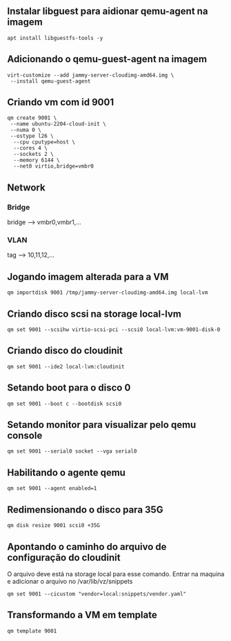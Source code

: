 ## Instalar libguest para aidionar qemu-agent na imagem
```
apt install libguestfs-tools -y
```

## Adicionando o qemu-guest-agent na imagem
```
virt-customize --add jammy-server-cloudimg-amd64.img \
 --install qemu-guest-agent
```

## Criando vm com id 9001
```
qm create 9001 \
 --name ubuntu-2204-cloud-init \
 --numa 0 \
 --ostype l26 \
  --cpu cputype=host \
  --cores 4 \
  --sockets 2 \
  --memory 6144 \
  --net0 virtio,bridge=vmbr0
```

## Network
### Bridge
bridge --> vmbr0,vmbr1,...
### VLAN
tag --> 10,11,12,...

## Jogando imagem alterada para a VM
```
qm importdisk 9001 /tmp/jammy-server-cloudimg-amd64.img local-lvm
```

## Criando disco scsi na storage local-lvm
```
qm set 9001 --scsihw virtio-scsi-pci --scsi0 local-lvm:vm-9001-disk-0
```

## Criando disco do cloudinit
```
qm set 9001 --ide2 local-lvm:cloudinit
```

## Setando boot para o disco 0
```
qm set 9001 --boot c --bootdisk scsi0
```

## Setando monitor para visualizar pelo qemu console
```
qm set 9001 --serial0 socket --vga serial0
```

## Habilitando o agente qemu
```
qm set 9001 --agent enabled=1
```

## Redimensionando o disco para 35G
```
qm disk resize 9001 scsi0 +35G
```

## Apontando o caminho do arquivo de configuração do cloudinit
O arquivo deve está na storage local para esse comando. Entrar na maquina e adicionar o arquivo no /var/lib/vz/snippets
```
qm set 9001 --cicustom "vendor=local:snippets/vendor.yaml"
```
## Transformando a VM em template
```
qm template 9001
```